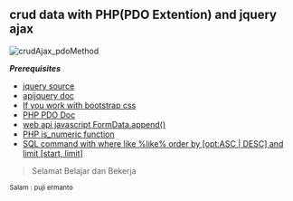 ## crud data with PHP(PDO Extention) and jquery ajax  
![crudAjax_pdoMethod](https://raw.githubusercontent.com/codesyariah122/crud-data-with-php-PDO-Jquery-ajax/with_upload/assets/crud_ajax_pagination.gif)  


***Prerequisites***  
<ul>
  <li><a href="https://code.jquery.com/">jquery source</a></li>
  <li><a href="https://api.jquery.com/">apijquery doc</a></li>  
  <li><a href="https://www.w3schools.com/bootstrap4/bootstrap_get_started.asp">If you work with bootstrap css</a></li>
  <li><a href="https://www.php.net/manual/en/book.pdo.php">PHP PDO Doc</a></li>
  <li><a href="https://developer.mozilla.org/en-US/docs/Web/API/FormData/append">web api javascript FormData.append()</a></li>  
  <li><a href="https://www.php.net/manual/en/function.is-numeric.php">PHP is_numeric function</a></li>
  <li><a href="https://stackoverflow.com/questions/4708708/how-does-mysql-process-order-by-and-limit-in-a-query">SQL command with where like %like% order by [opt:ASC | DESC] and limit [start, limit]</a></li>
</ul>

<blockquote>Selamat Belajar dan Bekerja</blockquote>
<small>Salam : puji ermanto</small>
